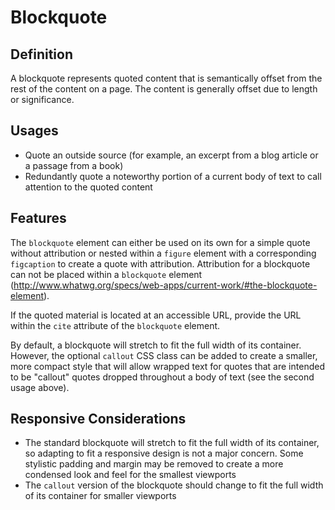# Blockquote

## Definition

A blockquote represents quoted content that is semantically offset from the rest of the content on a page. The content
is generally offset due to length or significance.

## Usages

* Quote an outside source (for example, an excerpt from a blog article or a passage from a book)
* Redundantly quote a noteworthy portion of a current body of text to call attention to the quoted content

## Features

The `blockquote` element can either be used on its own for a simple quote without attribution or nested within a
`figure` element with a corresponding `figcaption` to create a quote with attribution. Attribution for a blockquote
can not be placed within a `blockquote` element (http://www.whatwg.org/specs/web-apps/current-work/#the-blockquote-element).

If the quoted material is located at an accessible URL, provide the URL within the `cite` attribute of the `blockquote`
element.

By default, a blockquote will stretch to fit the full width of its container. However, the optional `callout` CSS
class can be added to create a smaller, more compact style that will allow wrapped text for quotes that are intended
to be "callout" quotes dropped throughout a body of text (see the second usage above).

## Responsive Considerations

* The standard blockquote will stretch to fit the full width of its container, so adapting to fit a responsive design
is not a major concern. Some stylistic padding and margin may be removed to create a more condensed look and feel for
the smallest viewports
* The `callout` version of the blockquote should change to fit the full width of its container for smaller viewports